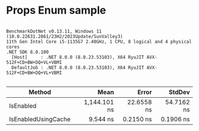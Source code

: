 # Props Enum sample

```

BenchmarkDotNet v0.13.11, Windows 11 (10.0.22631.2861/23H2/2023Update/SunValley3)
11th Gen Intel Core i5-1135G7 2.40GHz, 1 CPU, 8 logical and 4 physical cores
.NET SDK 8.0.100
  [Host]     : .NET 8.0.0 (8.0.23.53103), X64 RyuJIT AVX-512F+CD+BW+DQ+VL+VBMI
  DefaultJob : .NET 8.0.0 (8.0.23.53103), X64 RyuJIT AVX-512F+CD+BW+DQ+VL+VBMI


```
| Method              | Mean         | Error      | StdDev     |
|-------------------- |-------------:|-----------:|-----------:|
| IsEnabled           | 1,144.101 ns | 22.6558 ns | 54.7162 ns |
| IsEnabledUsingCache |     9.544 ns |  0.2150 ns |  0.1906 ns |
